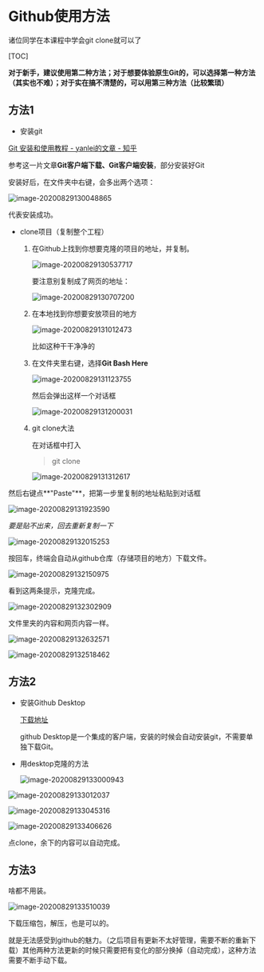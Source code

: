 # Github使用方法

诸位同学在本课程中学会git clone就可以了

[TOC]

**对于新手，建议使用第二种方法；对于想要体验原生Git的，可以选择第一种方法（其实也不难）；对于实在搞不清楚的，可以用第三种方法（比较繁琐）**

## 方法1

- 安装git 

[Git 安装和使用教程 - yanlei的文章 - 知乎 ](https://zhuanlan.zhihu.com/p/34434428)

参考这一片文章**Git客户端下载、Git客户端安装**，部分安装好Git

安装好后，在文件夹中右键，会多出两个选项：

![image-20200829130048865](C:\Users\1\AppData\Roaming\Typora\typora-user-images\image-20200829130048865.png)

代表安装成功。

- clone项目（复制整个工程）
  
  1. 在Github上找到你想要克隆的项目的地址，并复制。
  
     ![image-20200829130537717](C:\Users\1\AppData\Roaming\Typora\typora-user-images\image-20200829130537717.png)
  
     要注意别复制成了网页的地址：
  
     ![image-20200829130707200](C:\Users\1\AppData\Roaming\Typora\typora-user-images\image-20200829130707200.png)
  
  2. 在本地找到你想要安放项目的地方
  
     ![image-20200829131012473](C:\Users\1\AppData\Roaming\Typora\typora-user-images\image-20200829131012473.png)
  
     比如这种干干净净的
  
  3. 在文件夹里右键，选择**Git Bash Here** 
  
     ![image-20200829131123755](C:\Users\1\AppData\Roaming\Typora\typora-user-images\image-20200829131123755.png)
     
     然后会弹出这样一个对话框
     
     ![image-20200829131200031](C:\Users\1\AppData\Roaming\Typora\typora-user-images\image-20200829131200031.png)
     
  4. git clone大法
  
     在对话框中打入
  
     > git clone
  
     ![image-20200829131312617](C:\Users\1\AppData\Roaming\Typora\typora-user-images\image-20200829131312617.png)

然后右键点**"Paste"**，把第一步里复制的地址粘贴到对话框

![image-20200829131923590](C:\Users\1\AppData\Roaming\Typora\typora-user-images\image-20200829131923590.png)

*要是贴不出来，回去重新复制一下*

![image-20200829132015253](C:\Users\1\AppData\Roaming\Typora\typora-user-images\image-20200829132015253.png)

按回车，终端会自动从github仓库（存储项目的地方）下载文件。

![image-20200829132150975](C:\Users\1\AppData\Roaming\Typora\typora-user-images\image-20200829132150975.png)

看到这两条提示，克隆完成。

![image-20200829132302909](C:\Users\1\AppData\Roaming\Typora\typora-user-images\image-20200829132302909.png)

文件里夹的内容和网页内容一样。

![image-20200829132632571](C:\Users\1\AppData\Roaming\Typora\typora-user-images\image-20200829132632571.png)

![image-20200829132518462](C:\Users\1\AppData\Roaming\Typora\typora-user-images\image-20200829132518462.png)

## 方法2

- 安装Github Desktop

  [下载地址](https://desktop.github.com)

  github Desktop是一个集成的客户端，安装的时候会自动安装git，不需要单独下载Git。

- 用desktop克隆的方法

  ![image-20200829133000943](C:\Users\1\AppData\Roaming\Typora\typora-user-images\image-20200829133000943.png)

![image-20200829133012037](C:\Users\1\AppData\Roaming\Typora\typora-user-images\image-20200829133012037.png)

![image-20200829133045316](C:\Users\1\AppData\Roaming\Typora\typora-user-images\image-20200829133045316.png)

![image-20200829133406626](C:\Users\1\AppData\Roaming\Typora\typora-user-images\image-20200829133406626.png)

点clone，余下的内容可以自动完成。

## 方法3

啥都不用装。

![image-20200829133510039](C:\Users\1\AppData\Roaming\Typora\typora-user-images\image-20200829133510039.png)

下载压缩包，解压，也是可以的。

就是无法感受到github的魅力。（之后项目有更新不太好管理，需要不断的重新下载）其他两种方法更新的时候只需要把有变化的部分换掉（自动完成），这种方法需要不断手动下载。